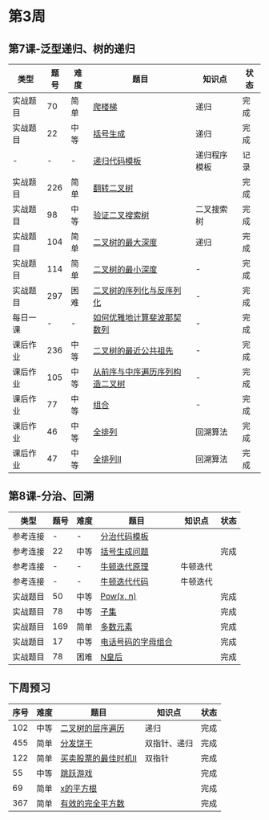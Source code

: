 # 第3周
## 第7课-泛型递归、树的递归
|类型|题号|难度|题目|知识点|状态|
|---|---|---|---|---|---|
|实战题目|70|简单|[爬楼梯](../Week_01/climbStairs)|递归|完成|
|实战题目|22|中等|[括号生成](../Week_02/generateParenthesis)|递归|完成|
|-|-|-|[递归代码模板](./recursionTemplate)|递归程序模板|记录|
|实战题目|226|简单|[翻转二叉树](./invertBinaryTree)||完成|
|实战题目|98|中等|[验证二叉搜索树](./validateBinarySearchTree)|二叉搜索树|完成|
|实战题目|104|简单|[二叉树的最大深度](../Week_02/maxDepthOfBinaryTree)|递归|完成|
|实战题目|114|简单|[二叉树的最小深度](../Week_02/minimumDepthOfBinaryTree)|-|完成|
|实战题目|297|困难|[二叉树的序列化与反序列化](./serializeAndDeserializeBinaryTree)|-|完成|
|每日一课|-|-|[如何优雅地计算斐波那契数列](./fibonacci)|-|完成|
|课后作业|236|中等|[二叉树的最近公共祖先](./lowestCommonAncestor)|-|完成|
|课后作业|105|中等|[从前序与中序遍历序列构造二叉树](./constructBinaryTree)|-|完成|
|课后作业|77|中等|[组合](./combinations)|-|完成|
|课后作业|46|中等|[全排列](./permutations)|回溯算法|完成|
|课后作业|47|中等|[全排列II](./permutationsII)|回溯算法|完成|
## 第8课-分治、回溯
|类型|题号|难度|题目|知识点|状态|
|---|---|---|---|---|---|
|参考连接|-|-|[分治代码模板](https://shimo.im/docs/3xvghYh3JJPKwdvt/read)|||
|参考连接|22|中等|[括号生成问题](../Week_02/generateParenthesis)||完成|
|参考连接|-|-|[牛顿迭代原理](http://www.matrix67.com/blog/archives/361)|牛顿迭代||
|参考连接|-|-|[牛顿迭代代码](http://www.voidcn.com/article/p-eudisdmk-zm.html)|牛顿迭代||
|实战题目|50|中等|[Pow(x, n)](./powXN)||完成|
|实战题目|78|中等|[子集](./subsets)||完成|
|实战题目|169|简单|[多数元素](./majorityElement)||完成|
|实战题目|17|中等|[电话号码的字母组合](./letterCombinations)||完成|
|实战题目|78|困难|[N皇后](../Week_03/nQueens)||完成|
## 下周预习
|序号|难度|题目|知识点|状态|
|---|---|---|---|---|
|102|中等|[二叉树的层序遍历](../Week_04/binaryTreeLevelOrderTraversal)|递归|完成|
|455|简单|[分发饼干](../Week_04/assignCookies)|双指针、递归|完成|
|122|简单|[买卖股票的最佳时机II](../Week_04/stockII)|双指针|完成|
|55|中等|[跳跃游戏](../Week_04/jumpGame)||完成|
|69|简单|[x的平方根](../Week_04/sqrtx)||完成|
|367|简单|[有效的完全平方数](../Week_04/perfectSquare)||完成|
